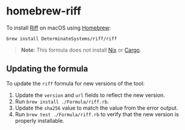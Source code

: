 # homebrew-riff

To install [Riff] on macOS using [Homebrew]:

```shell
brew install DeterminateSystems/riff/riff
```

> **Note**: This formula does *not* install [Nix] or [Cargo].

## Updating the formula

To update the `riff` formula for new versions of the tool:

1. Update the `version` and `url` fields to reflect the new version.
2. Run `brew install ./Formula/riff.rb`.
3. Update the `sha256` value to match the value from the error output.
4. Run `brew test ./Formula/riff.rb` to verify that the new version is properly
  installable.

[cargo]: https://doc.rust-lang.org/cargo
[homebrew]: https://brew.sh
[nix]: https://nixos.org
[riff]: https://github.com/DeterminateSystems/riff

